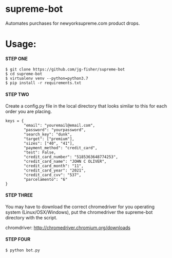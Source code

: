 # supreme-bot

Automates purchases for newyorksupreme.com product drops.

# Usage:

#### STEP ONE
```
$ git clone https://github.com/jg-fisher/supreme-bot
$ cd supreme-bot
$ virtualenv venv --python=python3.7
$ pip install -r requirements.txt
```

#### STEP TWO
Create a config.py file in the local directory that looks similar to this for each order you are placing.

```
keys = {
        "email": "youremail@email.com",
		"password": "yourpassword",
        "search_key": "dunk",
        "target": ["premium"],
        "sizes": ["40", "41"],
        "payment_method": "credit_card",
        "test": False,
        "credit_card_number": "5185363648774253",
        "credit_card_name": "JOHN C OLIVER",
        "credit_card_month": "11",
        "credit_card_year": "2021",
        "credit_card_cvv": "537",
        "parcelamento": "6"
}
```

#### STEP THREE
You may have to download the correct chromedriver for you operating system (Linux/OSX/Windows), put the chromedriver the supreme-bot directory with the script.

chromdriver: http://chromedriver.chromium.org/downloads

#### STEP FOUR
```
$ python bot.py
```
